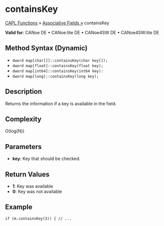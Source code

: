 # containsKey

[CAPL Functions](../../CAPLfunctions.md) » [Associative Fields »](../CAPLfunctionsAssociativeFieldOverview.md) containsKey

**Valid for**: CANoe DE • CANoe:lite DE • CANoe4SW DE • CANoe4SW:lite DE

## Method Syntax (Dynamic)

- `dword map[char[]]::containsKey(char key[]);`
- `dword map[float]::containsKey(float key);`
- `dword map[int64]::containsKey(int64 key):`
- `dword map[long]::containsKey(long key);`

## Description

Returns the information if a key is available in the field.

## Complexity

O(log(N))

## Parameters

- **key**: Key that should be checked.

## Return Values

- **1**: Key was available
- **0**: Key was not available

## Example

```plaintext
if (m.containsKey(3)) { // ...
```
